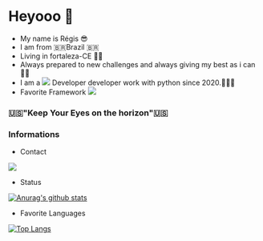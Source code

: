 # Heyooo 👋

- My name is Régis 😎
- I am from 🇧🇷Brazil 🇧🇷
- Living in fortaleza-CE  ✌🏻
- Always prepared to new challenges and always giving my best as i can  💪🏻
- I am a <img src="https://img.shields.io/badge/python-%233776AB.svg?&style=for-the-badge&logo=python&logoColor=white" />  Developer developer work with python since 2020.👨🏽‍💻
- Favorite Framework <img src="https://img.shields.io/badge/django-%23092e20.svg?&style=for-the-badge&logo=django&logoColor=white" />

###  🇺🇸"Keep Your Eyes on the horizon"🇺🇸


### Informations

- Contact

[<img src="https://img.shields.io/badge/linkedin-%230077B5.svg?&style=for-the-badge&logo=linkedin&logoColor=white" />](https://www.linkedin.com/in/r%C3%A9gis-rommel-madeiro-sales-3a2b80196/) 

- Status

[![Anurag's github stats](https://github-readme-stats.vercel.app/api?username=RegisSalesRA&&count_private=true&show_icons=true&theme=dracula)](https://github.com/anuraghazra/github-readme-stats) 

- Favorite Languages

[![Top Langs](https://github-readme-stats.vercel.app/api/top-langs/?username=RegisSalesRA&layout=compact)](https://github.com/anuraghazra/github-readme-stats)

<!--
**RegisSalesRA/RegisSalesRA** is a ✨ _special_ ✨ repository because its `README.md` (this file) appears on your GitHub profile.

Here are some ideas to get you started:

- 🔭 I’m currently working on ...
- 🌱 I’m currently learning ...
- 👯 I’m looking to collaborate on ...
- 🤔 I’m looking for help with ...
- 💬 Ask me about ...
- 📫 How to reach me: ...
- 😄 Pronouns: ...
- ⚡ Fun fact: ...
-->
